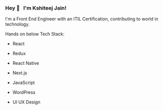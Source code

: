 ### Hey 👋 &nbsp; I'm Kshiteej Jain! 

I'm a Front End Engineer with an ITIL Certification, contributing to world in technology.

Hands on below Tech Stack:

 - React

 - Redux
 
 - React Native

 - Next.js

 - JavaScript

 - WordPress

 - UI UX Design
